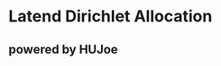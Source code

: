 <script type="text/javascript" src="http://cdn.mathjax.org/mathjax/latest/MathJax.js?config=default"></script>
# Latend Dirichlet Allocation

## powered by HUJoe
